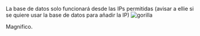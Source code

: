 La base de datos solo funcionará desde las IPs permitidas (avisar a ellie si se quiere usar la base de datos para añadir la IP)
![gorilla](https://github.com/OverlordKato/ProyectoAD/assets/123810583/637e3151-25ef-47ec-af42-f82b885abd4b)

Magnifico.
